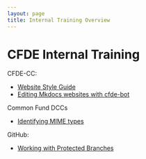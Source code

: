 ```yaml
---
layout: page
title: Internal Training Overview
---
```


CFDE Internal Training
===========================================



CFDE-CC: 
    
   - [Website Style Guide](./Website-Style-Guide/0index.md) 
   - [Editing Mkdocs websites with cfde-bot](cfdebot_website_editing.md)

  
Common Fund DCCs
   
   - [Identifying MIME types](./MIME-type/index.md)

GitHub:

   - [Working with Protected Branches](ProtectedBranch_HowTo.md)
    



